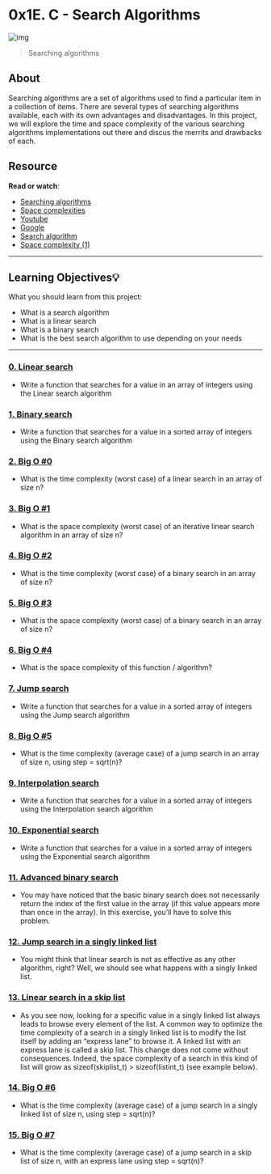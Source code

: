 # 0x1E. C - Search Algorithms
![img](https://assets.imaginablefutures.com/media/images/ALX_Logo.max-200x150.png)
  > Searching algorithms

## About
Searching algorithms are a set of algorithms used to find a particular item in a collection of items. There are several types of searching algorithms available, each with its own advantages and disadvantages. In this project, we will explore the time and space complexity of the various searching algorithms implementations out there and discus the merrits and drawbacks of each. 


## Resource
__Read or watch__:
* [Searching algorithms](https://en.wikipedia.org/wiki/Search_algorithm)
* [Space complexities](https://www.geeksforgeeks.org/g-fact-86/)
* [Youtube](https://www.youtube.com/results?search_query=searching+algorithms)
* [Google](https://www.google.com/search?q=searching+algorithms)
* [Search algorithm](https://intranet.hbtn.io/rltoken/ntNFhA9urmBxZfcn8gjsqw)
* [Space complexity (1)](https://intranet.hbtn.io/rltoken/pPScxisIQ0eOPBPXkjcEmg)

---
## Learning Objectives:bulb:
What you should learn from this project:

* What is a search algorithm
* What is a linear search
* What is a binary search
* What is the best search algorithm to use depending on your needs

---

### [0. Linear search](./0-linear.c)
* Write a function that searches for a value in an array of integers using the Linear search algorithm


### [1. Binary search](./1-binary.c)
* Write a function that searches for a value in a sorted array of integers using the Binary search algorithm


### [2. Big O #0](./2-O)
* What is the time complexity (worst case) of a linear search in an array of size n?


### [3. Big O #1](./3-O)
* What is the space complexity (worst case) of an iterative linear search algorithm in an array of size n?


### [4. Big O #2](./4-O)
* What is the time complexity (worst case) of a binary search in an array of size n?


### [5. Big O #3](./5-O)
* What is the space complexity (worst case) of a binary search in an array of size n?


### [6. Big O #4](./6-O)
* What is the space complexity of this function / algorithm?


### [7. Jump search](./100-jump.c)
* Write a function that searches for a value in a sorted array of integers using the Jump search algorithm


### [8. Big O #5](./101-O)
* What is the time complexity (average case) of a jump search in an array of size n, using step = sqrt(n)?


### [9. Interpolation search](./102-interpolation.c)
* Write a function that searches for a value in a sorted array of integers using the Interpolation search algorithm


### [10. Exponential search](./103-exponential.c)
* Write a function that searches for a value in a sorted array of integers using the Exponential search algorithm


### [11. Advanced binary search](./104-advanced_binary.c)
* You may have noticed that the basic binary search does not necessarily return the index of the first value in the array (if this value appears more than once in the array).
In this exercise, you’ll have to solve this problem.


### [12. Jump search in a singly linked list](./105-jump_list.c)
* You might think that linear search is not as effective as any other algorithm, right? Well, we should see what happens with a singly linked list.


### [13. Linear search in a skip list](./106-linear_skip.c)
* As you see now, looking for a specific value in a singly linked list always leads to browse every element of the list.
A common way to optimize the time complexity of a search in a singly linked list is to modify the list itself by adding an “express lane” to browse it.
A linked list with an express lane is called a skip list.
This change does not come without consequences. Indeed, the space complexity of a search in this kind of list will grow as sizeof(skiplist_t) > sizeof(listint_t) (see example below).


### [14. Big O #6](./107-O)
* What is the time complexity (average case) of a jump search in a singly linked list of size n, using step = sqrt(n)?


### [15. Big O #7](./108-O)
* What is the time complexity (average case) of a jump search in a skip list of size n, with an express lane using step = sqrt(n)?
